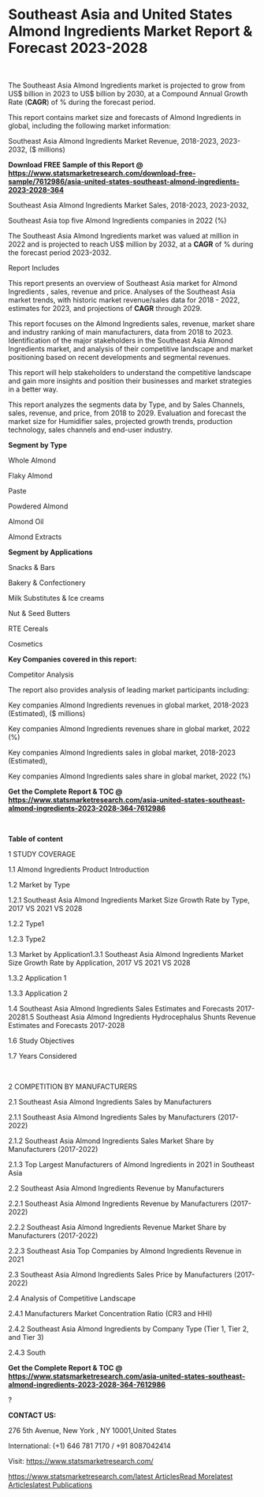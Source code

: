 <h1>Southeast Asia and United States Almond Ingredients Market Report & Forecast 2023-2028</h1><br/><p>The Southeast Asia Almond Ingredients market is projected to grow from US$ billion in 2023 to US$ billion by 2030, at a Compound Annual Growth Rate (<strong>CAGR</strong>) of % during the forecast period.</p>
 
 
 
 <p>This report contains market size and forecasts of Almond Ingredients in global, including the following market information:</p>
 
 
 
 <p>Southeast Asia Almond Ingredients Market Revenue, 2018-2023, 2023-2032, ($ millions)</p>
 
 
 
 <p><strong>Download FREE Sample of this Report @ <a href="https://www.statsmarketresearch.com/download-free-sample/7612986/asia-united-states-southeast-almond-ingredients-2023-2028-364">https://www.statsmarketresearch.com/download-free-sample/7612986/asia-united-states-southeast-almond-ingredients-2023-2028-364</a></strong></p>
 
 
 
 <p>Southeast Asia Almond Ingredients Market Sales, 2018-2023, 2023-2032,</p>
 
 
 
 <p>Southeast Asia top five Almond Ingredients companies in 2022 (%)</p>
 
 
 
 <p>The Southeast Asia Almond Ingredients market was valued at million in 2022 and is projected to reach US$ million by 2032, at a <strong>CAGR</strong> of % during the forecast period 2023-2032.</p>
 
 
 
 <p>Report Includes</p>
 
 
 
 <p>This report presents an overview of Southeast Asia market for Almond Ingredients , sales, revenue and price. Analyses of the Southeast Asia market trends, with historic market revenue/sales data for 2018 - 2022, estimates for 2023, and projections of <strong>CAGR</strong> through 2029.</p>
 
 
 
 <p>This report focuses on the Almond Ingredients sales, revenue, market share and industry ranking of main manufacturers, data from 2018 to 2023. Identification of the major stakeholders in the Southeast Asia Almond Ingredients market, and analysis of their competitive landscape and market positioning based on recent developments and segmental revenues.</p>
 
 
 
 <p>This report will help stakeholders to understand the competitive landscape and gain more insights and position their businesses and market strategies in a better way.</p>
 
 
 
 <p>This report analyzes the segments data by Type, and by Sales Channels, sales, revenue, and price, from 2018 to 2029. Evaluation and forecast the market size for Humidifier sales, projected growth trends, production technology, sales channels and end-user industry.</p>
 
 
 
 <p><strong>Segment by Type</strong></p>
 
 
 
 <p>Whole Almond</p>
 
 
 
 <p>Flaky Almond</p>
 
 
 
 <p>Paste</p>
 
 
 
 <p>Powdered Almond</p>
 
 
 
 <p>Almond Oil</p>
 
 
 
 <p>Almond Extracts</p>
 
 
 
 <p><strong>Segment <strong><strong>by Applications</strong></strong></strong></p>
 
 
 
 <p>Snacks & Bars</p>
 
 
 
 <p>Bakery & Confectionery</p>
 
 
 
 <p>Milk Substitutes & Ice creams</p>
 
 
 
 <p>Nut & Seed Butters</p>
 
 
 
 <p>RTE Cereals</p>
 
 
 
 <p>Cosmetics</p>
 
 
 
 <p><strong>Key Companies covered in this report:</strong></p>
 
 
 
 <p>Competitor Analysis</p>
 
 
 
 <p>The report also provides analysis of leading market participants including:</p>
 
 
 
 <p>Key companies Almond Ingredients revenues in global market, 2018-2023 (Estimated), ($ millions)</p>
 
 
 
 <p>Key companies Almond Ingredients revenues share in global market, 2022 (%)</p>
 
 
 
 <p>Key companies Almond Ingredients sales in global market, 2018-2023 (Estimated),</p>
 
 
 
 <p>Key companies Almond Ingredients sales share in global market, 2022 (%)</p>
 
 
 
 <div><b>Get the Complete Report & TOC @ <a href="https://www.statsmarketresearch.com/asia-united-states-southeast-almond-ingredients-2023-2028-364-7612986">https://www.statsmarketresearch.com/asia-united-states-southeast-almond-ingredients-2023-2028-364-7612986</a></b></div>
 
 
 
 <p><br />
 
 <b>Table of content</b></p>
 
 
 
 <p>1 STUDY COVERAGE<br />
 
 1.1 Almond Ingredients Product Introduction<br />
 
 1.2 Market by Type<br />
 
 1.2.1 Southeast Asia Almond Ingredients Market Size Growth Rate by Type, 2017 VS 2021 VS 2028<br />
 
 1.2.2 Type1<br />
 
 1.2.3 Type2<br />
 
 1.3 Market by Application1.3.1 Southeast Asia Almond Ingredients Market Size Growth Rate by Application, 2017 VS 2021 VS 2028<br />
 
 1.3.2 Application 1<br />
 
 1.3.3 Application 2<br />
 
 1.4 Southeast Asia Almond Ingredients Sales Estimates and Forecasts 2017-20281.5 Southeast Asia Almond Ingredients Hydrocephalus Shunts Revenue Estimates and Forecasts 2017-2028<br />
 
 1.6 Study Objectives<br />
 
 1.7 Years Considered<br />
 
 <br />
 
 2 COMPETITION BY MANUFACTURERS<br />
 
 2.1 Southeast Asia Almond Ingredients Sales by Manufacturers<br />
 
 2.1.1 Southeast Asia Almond Ingredients Sales by Manufacturers (2017-2022)<br />
 
 2.1.2 Southeast Asia Almond Ingredients Sales Market Share by Manufacturers (2017-2022)<br />
 
 2.1.3 Top Largest Manufacturers of Almond Ingredients in 2021 in Southeast Asia<br />
 
 2.2 Southeast Asia Almond Ingredients Revenue by Manufacturers<br />
 
 2.2.1 Southeast Asia Almond Ingredients Revenue by Manufacturers (2017-2022)<br />
 
 2.2.2 Southeast Asia Almond Ingredients Revenue Market Share by Manufacturers (2017-2022)<br />
 
 2.2.3 Southeast Asia Top Companies by Almond Ingredients Revenue in 2021<br />
 
 2.3 Southeast Asia Almond Ingredients Sales Price by Manufacturers (2017-2022)<br />
 
 2.4 Analysis of Competitive Landscape<br />
 
 2.4.1 Manufacturers Market Concentration Ratio (CR3 and HHI)<br />
 
 2.4.2 Southeast Asia Almond Ingredients by Company Type (Tier 1, Tier 2, and Tier 3)<br />
 
 2.4.3 South</p>
 
 
 
 <div><b>Get the Complete Report & TOC @ <a href="https://www.statsmarketresearch.com/asia-united-states-southeast-almond-ingredients-2023-2028-364-7612986">https://www.statsmarketresearch.com/asia-united-states-southeast-almond-ingredients-2023-2028-364-7612986</a></b></div>
 
 
 
 <p>? </p>
 
 
 
 <p><b>CONTACT US:</b><br />
 
 276 5th Avenue, New York , NY 10001,United States<br />
 
 International: (+1) 646 781 7170 / +91 8087042414<br />
 
 Visit: <a href="https://www.statsmarketresearch.com/">https://www.statsmarketresearch.com/</a><br />
 
 <a href="https://gyeongbokgung.com">https://www.statsmarketresearch.com/</a><a href="https://hallyeomaritime.com">latest Articles</a><a href="https://jingwansa.com">Read More</a><a href="https://nguoiviet.jp/">latest Articles</a><a href="https://www.intelmarketresearch.com/">latest Publications</a></p>